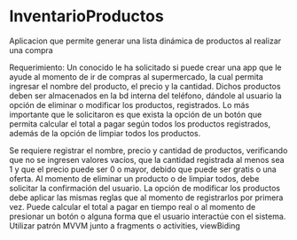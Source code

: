 # InventarioProductos
Aplicacion que permite generar una lista dinámica de productos al realizar una compra

Requerimiento:
Un conocido le ha solicitado si puede crear una app que le ayude al momento de ir de compras al supermercado, la cual permita ingresar el nombre del producto, el precio y la cantidad. Dichos productos deben ser almacenados en la bd interna del teléfono, dándole al usuario la opción de eliminar o modificar los productos, registrados. Lo más importante que le solicitaron es que exista la opción de un botón que permita calcular el total a pagar según todos los productos registrados, además de la opción de limpiar todos los productos.

Se requiere registrar el nombre, precio y cantidad de productos, verificando que no se ingresen valores vacíos, que la cantidad registrada al menos sea 1 y que el precio puede ser 0 o mayor, debido que puede ser gratis o una oferta.
Al momento de eliminar un producto o de limpiar todos, debe solicitar la confirmación del usuario.
La opción de modificar los productos debe aplicar las mismas reglas que al momento de registrarlos por primera vez.
Puede calcular el total a pagar en tiempo real o al momento de presionar un botón o alguna forma que el usuario interactúe con el sistema.
Utilizar patrón MVVM junto a fragments o activities, viewBiding
